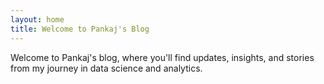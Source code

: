 ```yaml
---
layout: home
title: Welcome to Pankaj's Blog
---
```

Welcome to Pankaj's blog, where you'll find updates, insights, and stories from my journey in data science and analytics.

